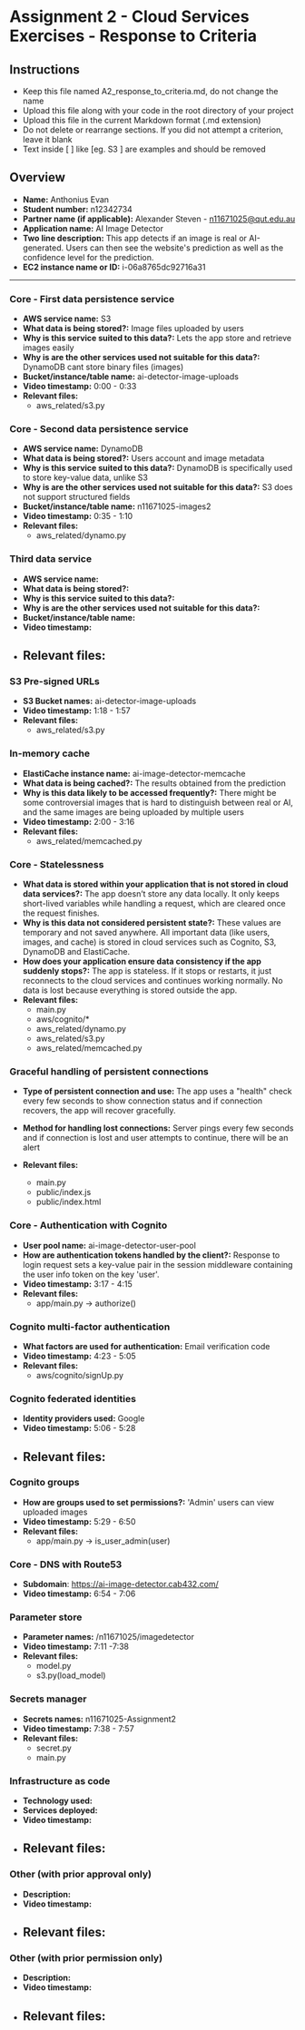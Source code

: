 Assignment 2 - Cloud Services Exercises - Response to Criteria
================================================

Instructions
------------------------------------------------
- Keep this file named A2_response_to_criteria.md, do not change the name
- Upload this file along with your code in the root directory of your project
- Upload this file in the current Markdown format (.md extension)
- Do not delete or rearrange sections.  If you did not attempt a criterion, leave it blank
- Text inside [ ] like [eg. S3 ] are examples and should be removed


Overview
------------------------------------------------

- **Name:** Anthonius Evan
- **Student number:** n12342734
- **Partner name (if applicable):** Alexander Steven - n11671025@qut.edu.au
- **Application name:** AI Image Detector
- **Two line description:** This app detects if an image is real or AI-generated. Users can then see the website's prediction as well as the confidence level for the prediction.
- **EC2 instance name or ID:** i-06a8765dc92716a31

------------------------------------------------

### Core - First data persistence service

- **AWS service name:**  S3
- **What data is being stored?:** Image files uploaded by users
- **Why is this service suited to this data?:** Lets the app store and retrieve images easily
- **Why is are the other services used not suitable for this data?:** DynamoDB cant store binary files (images)
- **Bucket/instance/table name:** ai-detector-image-uploads
- **Video timestamp:** 0:00 - 0:33
- **Relevant files:**
    - aws_related/s3.py

### Core - Second data persistence service

- **AWS service name:**  DynamoDB
- **What data is being stored?:** Users account and image metadata 
- **Why is this service suited to this data?:**  DynamoDB is specifically used to store key-value data, unlike S3
- **Why is are the other services used not suitable for this data?:** S3 does not support structured fields
- **Bucket/instance/table name:** n11671025-images2
- **Video timestamp:** 0:35 - 1:10
- **Relevant files:**
    - aws_related/dynamo.py

### Third data service

- **AWS service name:** 
- **What data is being stored?:** 
- **Why is this service suited to this data?:** 
- **Why is are the other services used not suitable for this data?:**
- **Bucket/instance/table name:**
- **Video timestamp:**
- **Relevant files:**
    -

### S3 Pre-signed URLs

- **S3 Bucket names:** ai-detector-image-uploads
- **Video timestamp:** 1:18 - 1:57
- **Relevant files:**
    - aws_related/s3.py

### In-memory cache

- **ElastiCache instance name:** ai-image-detector-memcache
- **What data is being cached?:** The results obtained from the prediction
- **Why is this data likely to be accessed frequently?:** There might be some controversial images that is hard to distinguish between real or AI, and the same images are being uploaded by multiple users
- **Video timestamp:** 2:00 - 3:16
- **Relevant files:**
    - aws_related/memcached.py

### Core - Statelessness

- **What data is stored within your application that is not stored in cloud data services?:** The app doesn’t store any data locally. It only keeps short-lived variables while handling a request, which are cleared once the request finishes.
- **Why is this data not considered persistent state?:** These values are temporary and not saved anywhere. All important data (like users, images, and cache) is stored in cloud services such as Cognito, S3, DynamoDB and ElastiCache.
- **How does your application ensure data consistency if the app suddenly stops?:** The app is stateless. If it stops or restarts, it just reconnects to the cloud services and continues working normally. No data is lost because everything is stored outside the app.
- **Relevant files:**
    - main.py
    - aws/cognito/*
    - aws_related/dynamo.py
    - aws_related/s3.py
    - aws_related/memcached.py

### Graceful handling of persistent connections

- **Type of persistent connection and use:** The app uses a "health" check every few seconds to show connection status and if connection recovers, the app will recover gracefully.
- **Method for handling lost connections:** Server pings every few seconds and if connection is lost and user attempts to continue, there will be an alert

- **Relevant files:**
    - main.py
    - public/index.js
    - public/index.html


### Core - Authentication with Cognito

- **User pool name:** ai-image-detector-user-pool
- **How are authentication tokens handled by the client?:** Response to login request sets a key-value pair in the session middleware containing the user info token on the key 'user'.
- **Video timestamp:** 3:17 - 4:15
- **Relevant files:**
    - app/main.py -> authorize()

### Cognito multi-factor authentication

- **What factors are used for authentication:** Email verification code
- **Video timestamp:** 4:23 - 5:05
- **Relevant files:**
    - aws/cognito/signUp.py

### Cognito federated identities

- **Identity providers used:** Google
- **Video timestamp:** 5:06 - 5:28
- **Relevant files:**
    - 

### Cognito groups

- **How are groups used to set permissions?:** 'Admin' users can view uploaded images
- **Video timestamp:** 5:29 - 6:50
- **Relevant files:**
    - app/main.py -> is_user_admin(user)

### Core - DNS with Route53

- **Subdomain**: https://ai-image-detector.cab432.com/
- **Video timestamp:** 6:54 - 7:06

### Parameter store

- **Parameter names:** /n11671025/imagedetector
- **Video timestamp:** 7:11 -7:38
- **Relevant files:**
    - model.py
    - s3.py(load_model)

### Secrets manager

- **Secrets names:** n11671025-Assignment2
- **Video timestamp:** 7:38 - 7:57
- **Relevant files:**
    - secret.py
    - main.py

### Infrastructure as code

- **Technology used:** 
- **Services deployed:** 
- **Video timestamp:**
- **Relevant files:**
    - 

### Other (with prior approval only)

- **Description:**
- **Video timestamp:**
- **Relevant files:**
    -

### Other (with prior permission only)

- **Description:**
- **Video timestamp:**
- **Relevant files:**
    -
